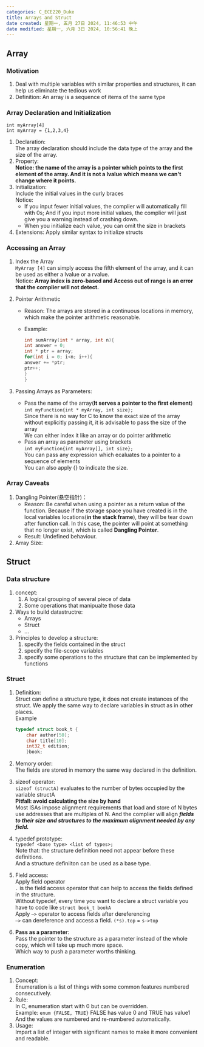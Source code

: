 ```yaml
---
categories: C_ECE220_Duke
title: Arrays and Struct
date created: 星期一, 五月 27日 2024, 11:46:53 中午
date modified: 星期一, 六月 3日 2024, 10:56:41 晚上
---
```


## Array

### Motivation

1. Deal with multiple variables with similar properties and structures, it can help us eliminate the tedious work
2. Definition: An array is a sequence of items of the same type

### Array Declaration and Initialization

`int myArray[4]`  
`int myArray = {1,2,3,4}`

1. Declaration:  
   The array declaration should include the data type of the array and the size of the array.
2. Property:  
   **Notice: the name of the array is a pointer which points to the first element of the array. And it is not a lvalue which means we can't change where it points.**
3. Initialization:  
   Include the initial values in the curly braces  
   Notice:
   - If you input fewer initial values, the complier will automatically fill with 0s; And if you input more initial values, the complier will just give you a warning instead of crashing down.
   - When you initialize each value, you can omit the size in brackets
4. Extensions: Apply similar syntax to initialize structs

### Accessing an Array

1. Index the Array  
   `MyArray [4]` can simply access the fifth element of the array, and it can be used as either a lvalue or a rvalue.  
   Notice: **Array index is zero-based and Access out of range is an error that the complier will not detect.**
2. Pointer Arithmetic
   - Reason: The arrays are stored in a continuous locations in memory, which make the pointer arithmetic reasonable.
   - Example:

     ```c
     int sumArray(int * array, int n){
     int answer = 0;
     int * ptr = array;
     for(int i = 0; i<n; i++){
     answer += *ptr;
     ptr++;
     }
     }
     ```

3. Passing Arrays as Parameters:
   - Pass the name of the array(**It serves a pointer to the first element**)  
     `int myFunction{int * myArray, int size};`  
     Since there is no way for C to know the exact size of the array without explicitly passing it, it is advisable to pass the size of the array  
     We can either index it like an array or do pointer arithmetic 
   - Pass an array as parameter using brackets  
     `int myFunction{int myArray[], int size};`  
     You can pass any expression which ecaluates to a pointer to a sequence of elements  
     You can also apply {} to indicate the size.

### Array Caveats

1. Dangling Pointer(悬空指针)：
   - Reason: Be careful when using a pointer as a return value of the function. Because if the storage space you have created is in the local variables locations(**in the stack frame**), they will be tear down after function call. In this case, the pointer will point at something that no longer exist, which is called **Dangling Pointer**.
   - Result: Undefined behaviour.
2. Array Size:
   
   

## Struct

### Data structure

1. concept:
   1. A logical grouping of several piece of data
   2. Some operations that manipualte those data
2. Ways to build datastructre:
   - Arrays
   - Struct
   - ...
3. Principles to develop a structure:
   1. specify the fields contained in the struct
   2. specify the file-scope variables
   3. specify some operations to the structure that can be implemented by functions

### Struct

1. Definition:  
   Struct can define a structure type, it does not create instances of the struct. We apply the same way to declare variables in struct as in other places.  
   Example

   ```c
   typedef struct book_t {
	   char author[50];
	   char title[10];
	   int32_t edition;
	   }book;
	``` 

2. Memory order:  
   The fields are stored in memory the same way declared in the definition.
3. sizeof operator:  
   `sizeof (structA)` evaluates to the number of bytes occupied by the variable structA  
   **Pitfall: avoid calculating the size by hand**  
   Most ISAs impose alignment requirements that load and store of N bytes use addresses that are multiples of N. And the complier will align ***fields to their size and structures to the maximum alignment needed by any field.***
4. typedef prototype:  
   `typedef <base type> <list of types>;`  
   Note that: the structure definition need not appear before these definitions.  
   And a structure definiiton can be used as a base type.
5. Field access:  
   Apply field operator  
   `.` is the field access operator that can help to access the fields defined in the structure.  
   Without typedef, every time you want to declare a struct variable you have to code like `struct book_t bookA`  
   Apply `—>` operator to access fields after dereferencing  
   `—>` can dereference and access a field. `(*s).top` = `s->top`
6. **Pass as a parameter**:  
   Pass the pointer to the structure as a parameter instead of the whole copy, which will take up much more space.  
   Which way to push a parameter worths thinking.

### Enumeration

1. Concept:  
   Enumeration is a list of things with some common features numbered consecutively.
2. Rule:  
   In C, enumeration start with 0 but can be overridden.  
   Example: `enum {FALSE, TRUE}` FALSE has value 0 and TRUE has value1  
   And the values are numbered and re-numbered automatically.
3. Usage:  
   Impart a list of integer with significant names to make it more convenient and readable.
